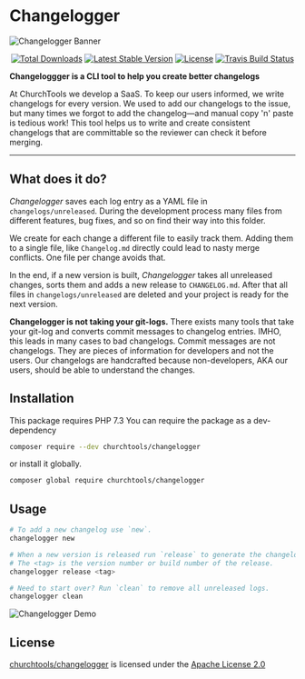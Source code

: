 # Changelogger

![Changelogger Banner](./assets/banner.png)

<p align="center">
  <a href="https://packagist.org/packages/churchtools/changelogger"><img src="https://poser.pugx.org/churchtools/changelogger/d/total.svg?format=flat-square" alt="Total Downloads"></a>
  <a href="https://packagist.org/packages/churchtools/changelogger"><img src="https://poser.pugx.org/churchtools/changelogger/v/stable.svg?format=flat-square" alt="Latest Stable Version"></a>
  <a href="https://packagist.org/packages/churchtools/changelogger"><img src="https://poser.pugx.org/churchtools/changelogger/license.svg?format=flat-square" alt="License"></a>
  <a href="https://travis-ci.org/churchtools/changelogger"><img src="https://travis-ci.org/churchtools/changelogger.svg?branch=master" alt="Travis Build Status"></a>
</p>

**Changeloggger is a CLI tool to help you create better changelogs**

At ChurchTools we develop a SaaS. To keep our users informed, we write changelogs for every version. We used to add our changelogs to the issue, but many times we forgot to add the changelog—and manual copy 'n' paste is tedious work! This tool helps us to write and create consistent changelogs that are committable so the reviewer can check it before merging.

---

## What does it do?

_Changelogger_ saves each log entry as a YAML file in `changelogs/unreleased`. During the development process many files from different features, bug fixes, and so on find their way into this folder.

We create for each change a different file to easily track them. Adding them to a single file, like `Changelog.md` directly could lead to nasty merge conflicts. One file per change avoids that.

In the end, if a new version is built, _Changelogger_ takes all unreleased changes, sorts them and adds a new release to `CHANGELOG.md`. After that all files in `changelogs/unreleased` are deleted and your project is ready for the next version.

**Changelogger is not taking your git-logs.** There exists many tools that take your git-log and converts commit messages to changelog entries. IMHO, this leads in many cases to bad changelogs. Commit messages are not changelogs. They are pieces of information for developers and not the users. Our changelogs are handcrafted because non-developers, AKA our users, should be able to understand the changes.

## Installation

This package requires PHP 7.3
You can require the package as a dev-dependency

```bash
composer require --dev churchtools/changelogger
```

or install it globally.

```bash
composer global require churchtools/changelogger
```

## Usage

```bash
# To add a new changelog use `new`.
changelogger new

# When a new version is released run `release` to generate the changelog.
# The <tag> is the version number or build number of the release.
changelogger release <tag>

# Need to start over? Run `clean` to remove all unreleased logs.
changelogger clean
```

![Changelogger Demo](assets/changelogger-demo.gif)

## License

[churchtools/changelogger](https://github.com/churchtools/changelogger) is licensed under the
[Apache License 2.0](LICENSE)
